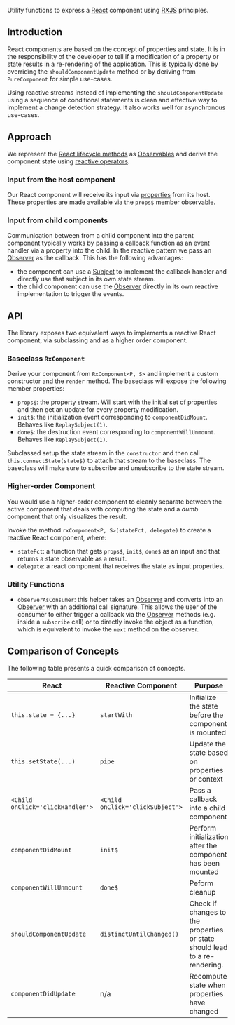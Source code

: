 Utility functions to express a [React](https://reactjs.org/) component using [RXJS](https://rxjs-dev.firebaseapp.com/) principles.

## Introduction

React components are based on the concept of properties and state. It is in the responsibility of the developer to tell if a modification of a property or state results in a re-rendering of the application. This is typically done by overriding the `shouldComponentUpdate` method or by deriving from `PureComponent` for simple use-cases.

Using reactive streams instead of implementing the `shouldComponentUpdate` using a sequence of conditional statements is clean and effective way to implement a change detection strategy. It also works well for asynchronous use-cases.

## Approach

We represent the [React lifecycle methods](https://reactjs.org/docs/react-component.html) as [Observables](https://rxjs-dev.firebaseapp.com/guide/observable) and derive the component state using [reactive operators](https://rxjs-dev.firebaseapp.com/guide/operators).

### Input from the host component

Our React component will receive its input via [properties](https://reactjs.org/docs/components-and-props.html) from its host. These properties are made available via the `props$` member observable.

### Input from child components

Communication between from a child component into the parent component typically works by passing a callback function as an event handler via a property into the child. In the reactive pattern we pass an [Observer](https://rxjs-dev.firebaseapp.com/api/index/interface/Observer) as the callback. This has the following advantages:

- the component can use a [Subject](https://rxjs-dev.firebaseapp.com/api/index/class/Subject) to implement the callback handler and directly use that subject in its own state stream.
- the child component can use the [Observer](https://rxjs-dev.firebaseapp.com/api/index/interface/Observer) directly in its own reactive implementation to trigger the events.


## API

The library exposes two equivalent ways to implements a reactive React component, via subclassing and as a higher order component.

### Baseclass `RxComponent`

Derive your component from `RxComponent<P, S>` and implement a custom constructor and the `render` method. The baseclass will expose the following member properties:

- `props$`: the property stream. Will start with the initial set of properties and then get an update for every property modification.
- `init$`: the initialization event corresponding to `componentDidMount`. Behaves like `ReplaySubject(1)`.
- `done$`: the destruction event corresponding to `componentWillUnmount`. Behaves like `ReplaySubject(1)`.

Subclassed setup the state stream in the `constructor` and then call `this.connectState(state$)` to attach that stream to the baseclass. The baseclass will make sure to subscribe and unsubscribe to the state stream.

### Higher-order Component

You would use a higher-order component to cleanly separate between the active component that deals with computing the state and a *dumb* component that only visualizes the result.


Invoke the method `rxComponent<P, S>(stateFct, delegate)` to create a reactive React component, where:

- `stateFct`: a function that gets `props$`, `init$`, `done$` as an input and that returns a state observable as a result.
- `delegate`: a react component that receives the state as input properties.

### Utility Functions

- `observerAsConsumer`: this helper takes an [Observer](https://rxjs-dev.firebaseapp.com/api/index/interface/Observer) and converts into an [Observer](https://rxjs-dev.firebaseapp.com/api/index/interface/Observer) with an additional call signature. This allows the user of the consumer to either trigger a callback via the [Observer](https://rxjs-dev.firebaseapp.com/api/index/interface/Observer) methods (e.g. inside a `subscribe` call) or to directly invoke the object as a function, which is equivalent to invoke the `next` method on the observer.


## Comparison of Concepts

The following table presents a quick comparison of concepts.

| React | Reactive Component | Purpose |
|---	|---	|---	|
| `this.state = {...}`	| `startWith`	| Initialize the state before the component is mounted	|
| `this.setState(...)`	| `pipe`	| Update the state based on properties or context	|
| `<Child onClick='clickHandler'>`	| `<Child onClick='clickSubject'>`	| Pass a callback into a child component	|
| `componentDidMount`	| `init$` | Perform initialization after the component has been mounted |
| `componentWillUnmount`	| `done$` | Peform cleanup |
| `shouldComponentUpdate`	| `distinctUntilChanged()` | Check if changes to the properties or state should lead to a re-rendering. |
| `componentDidUpdate`	| n/a | Recompute state when properties have changed |